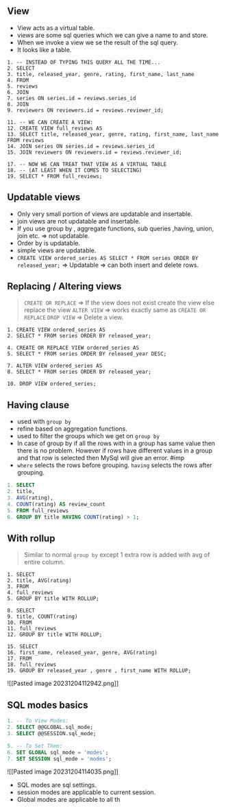 ## View

- View acts as a virtual table.
- views are some sql queries which we can give a name to and store. 
- When we invoke a view we se the result of the sql query.
- It looks like a table.

```
1. -- INSTEAD OF TYPING THIS QUERY ALL THE TIME...
2. SELECT
3. title, released_year, genre, rating, first_name, last_name
4. FROM
5. reviews
6. JOIN
7. series ON series.id = reviews.series_id
8. JOIN
9. reviewers ON reviewers.id = reviews.reviewer_id;

11. -- WE CAN CREATE A VIEW:
12. CREATE VIEW full_reviews AS
13. SELECT title, released_year, genre, rating, first_name, last_name FROM reviews
14. JOIN series ON series.id = reviews.series_id
15. JOIN reviewers ON reviewers.id = reviews.reviewer_id;

17. -- NOW WE CAN TREAT THAT VIEW AS A VIRTUAL TABLE
18. -- (AT LEAST WHEN IT COMES TO SELECTING)
19. SELECT * FROM full_reviews;
```
## Updatable views

- Only very small portion of views are updatable and insertable.
- join views are not updatable and insertable.
- If you use group by , aggregate functions, sub queries ,having, union, join etc. => not updatable.
- Order by is updatable.
- simple views are updatable.
- `CREATE VIEW ordered_series AS SELECT * FROM series ORDER BY released_year;` => Updatable => can both insert and delete rows.
## Replacing / Altering views

> `CREATE OR REPLACE` => If the view does not exist create the view else replace the view
> `ALTER VIEW` => works exactly same as `CREATE OR REPLACE`
> `DROP VIEW` => Delete a view.

```
1. CREATE VIEW ordered_series AS
2. SELECT * FROM series ORDER BY released_year;

4. CREATE OR REPLACE VIEW ordered_series AS
5. SELECT * FROM series ORDER BY released_year DESC;

7. ALTER VIEW ordered_series AS
8. SELECT * FROM series ORDER BY released_year;

10. DROP VIEW ordered_series;
```



## Having clause

- used with `group by`
- refine based on aggregation functions. 
- used to filter the groups which we get on `group by`
-  In case of group by if all the rows with in a group has same value then there is no problem. However if rows have different values in a group and that row is selected then MySql will give an error. #imp
- `where` selects the rows before grouping. `having` selects the rows after grouping.

```sql
1. SELECT
2. title,
3. AVG(rating),
4. COUNT(rating) AS review_count
5. FROM full_reviews
6. GROUP BY title HAVING COUNT(rating) > 1;
```

## With rollup

> Similar to normal `group by` except 1 extra row is added with avg of entire column.

```
1. SELECT
2. title, AVG(rating)
3. FROM
4. full_reviews
5. GROUP BY title WITH ROLLUP;

8. SELECT
9. title, COUNT(rating)
10. FROM
11. full_reviews
12. GROUP BY title WITH ROLLUP;

15. SELECT
16. first_name, released_year, genre, AVG(rating)
17. FROM
18. full_reviews
19. GROUP BY released_year , genre , first_name WITH ROLLUP;

```
![[Pasted image 20231204112942.png]]
## SQL modes basics

```sql
1. -- To View Modes:
2. SELECT @@GLOBAL.sql_mode;
3. SELECT @@SESSION.sql_mode;

5. -- To Set Them:
6. SET GLOBAL sql_mode = 'modes';
7. SET SESSION sql_mode = 'modes';
```
![[Pasted image 20231204114035.png]]
- SQL modes are sql settings.
- session modes are applicable to current session.
- Global modes are applicable to all th